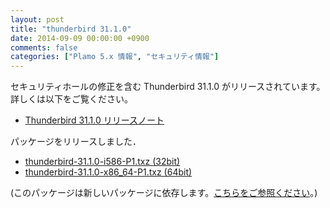 ```yaml
---
layout: post
title: "thunderbird 31.1.0"
date: 2014-09-09 00:00:00 +0900
comments: false
categories: ["Plamo 5.x 情報", "セキュリティ情報"]
---
```

セキュリティホールの修正を含む Thunderbird 31.1.0 がリリースされています。詳しくは以下をご覧ください。

* [Thunderbird 31.1.0 リリースノート](http://www.mozilla.jp/thunderbird/31.1.0/releasenotes/)

パッケージをリリースしました．

* [thunderbird-31.1.0-i586-P1.txz (32bit)](ftp://plamo.linet.gr.jp/pub/Plamo-5.x/x86/plamo/04_xapps/thunderbird-31.1.0-i586-P1.txz)
* [thunderbird-31.1.0-x86_64-P1.txz (64bit)](ftp://plamo.linet.gr.jp/pub/Plamo-5.x/x86_64/plamo/04_xapps/thunderbird-31.1.0-x86_64-P1.txz)

(このパッケージは新しいパッケージに依存します。[こちらをご参照ください](blog/2014/08/05/glibc-gcc/)。)